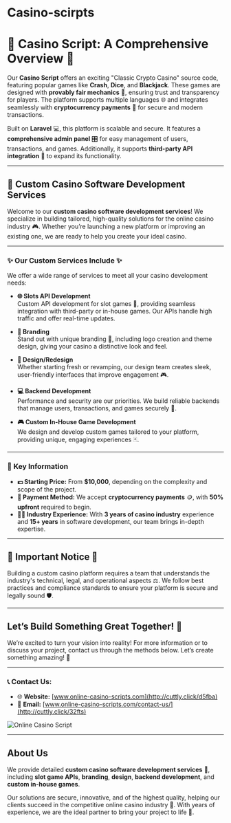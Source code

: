 # Casino-scirpts


# 🎰 Casino Script: A Comprehensive Overview 🎰

Our **Casino Script** offers an exciting "Classic Crypto Casino" source code, featuring popular games like **Crash**, **Dice**, and **Blackjack**. These games are designed with **provably fair mechanics** 🧮, ensuring trust and transparency for players. The platform supports multiple languages 🌐 and integrates seamlessly with **cryptocurrency payments** 💸 for secure and modern transactions.

Built on **Laravel** 💻, this platform is scalable and secure. It features a **comprehensive admin panel** 🎛️ for easy management of users, transactions, and games. Additionally, it supports **third-party API integration** 🔗 to expand its functionality.

---

## 🚀 Custom Casino Software Development Services

Welcome to our **custom casino software development services**! We specialize in building tailored, high-quality solutions for the online casino industry 🎮. Whether you’re launching a new platform or improving an existing one, we are ready to help you create your ideal casino.

---

### ✨ Our Custom Services Include ✨

We offer a wide range of services to meet all your casino development needs:

- **🌐 Slots API Development**  
  Custom API development for slot games 🎰, providing seamless integration with third-party or in-house games. Our APIs handle high traffic and offer real-time updates.

- **📱 Branding**  
  Stand out with unique branding 🌟, including logo creation and theme design, giving your casino a distinctive look and feel.

- **🎨 Design/Redesign**  
  Whether starting fresh or revamping, our design team creates sleek, user-friendly interfaces that improve engagement 🎮.

- **💻 Backend Development**  
  Performance and security are our priorities. We build reliable backends that manage users, transactions, and games securely 🔐.

- **🎮 Custom In-House Game Development**  
  We design and develop custom games tailored to your platform, providing unique, engaging experiences 🃏.

---

### 📌 Key Information

- **💵 Starting Price:** From **$10,000**, depending on the complexity and scope of the project.
- **💸 Payment Method:** We accept **cryptocurrency payments** 🪙, with **50% upfront** required to begin.
- **👨‍💻 Industry Experience:** With **3 years of casino industry** experience and **15+ years** in software development, our team brings in-depth expertise.

---

## 🚨 Important Notice 🚨

Building a custom casino platform requires a team that understands the industry's technical, legal, and operational aspects ⚖️. We follow best practices and compliance standards to ensure your platform is secure and legally sound 🛡️.

---

## Let’s Build Something Great Together! 🚀

We’re excited to turn your vision into reality! For more information or to discuss your project, contact us through the methods below. Let’s create something amazing! 🎉

---

### 📞 Contact Us:
- 🌐 **Website:** [www.online-casino-scripts.com](http://cuttly.click/d5fba)
- 📧 **Email:** [www.online-casino-scripts.com/contact-us/](http://cuttly.click/32fts)

![Online Casino Script](https://online-casino-scripts.com/images/items/2volejrejnmg/lfO3GRdPz6xjk9K_1721700432.webp)

---

## About Us

We provide detailed **custom casino software development services** 🎰, including **slot game APIs**, **branding**, **design**, **backend development**, and **custom in-house games**.

Our solutions are secure, innovative, and of the highest quality, helping our clients succeed in the competitive online casino industry 🌟. With years of experience, we are the ideal partner to bring your project to life 💼.
